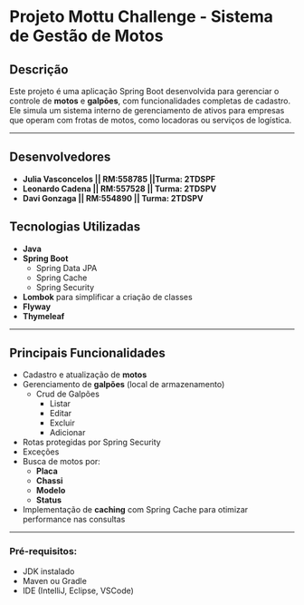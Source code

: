 # Projeto Mottu Challenge - Sistema de Gestão de Motos

##  Descrição

Este projeto é uma aplicação Spring Boot desenvolvida para gerenciar o controle de **motos** e **galpões**, com funcionalidades completas de cadastro.
Ele simula um sistema interno de gerenciamento de ativos para empresas que operam com frotas de motos, como locadoras ou serviços de logística.

---
## Desenvolvedores
- **Julia Vasconcelos || RM:558785 ||Turma: 2TDSPF**
- **Leonardo Cadena || RM:557528 || Turma: 2TDSPV**
- **Davi Gonzaga || RM:554890 || Turma: 2TDSPV**

## Tecnologias Utilizadas

- **Java**
- **Spring Boot**
  - Spring Data JPA
  - Spring Cache
  - Spring Security
- **Lombok** para simplificar a criação de classes
- **Flyway**
- **Thymeleaf**


---

##  Principais Funcionalidades

- Cadastro e atualização de **motos**
- Gerenciamento de **galpões** (local de armazenamento)
     - Crud de Galpões
        - Listar 
        - Editar
        - Excluir
        - Adicionar
- Rotas protegidas por Spring Security
- Exceções
- Busca de motos por:
  - **Placa**
  - **Chassi**
  - **Modelo**
  - **Status**
-  Implementação de **caching** com Spring Cache para otimizar performance nas consultas
  

---


### Pré-requisitos:
- JDK instalado
- Maven ou Gradle
- IDE (IntelliJ, Eclipse, VSCode)

